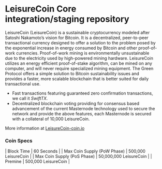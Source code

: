 LeisureCoin Core integration/staging repository
=================================================

LeisureCoin (LeisureCoin) is a sustainable cryptocurrency modeled after Satoshi Nakamoto’s vision for Bitcoin. It is a decentralized, peer-to-peer transactional currency designed to offer a solution to the problem posed by the exponential increase in energy consumed by Bitcoin and other proof-of-work currencies. Proof-of-work mining is environmentally unsustainable due to the electricity used by high-powered mining hardware. LeisureCoin utilizes an energy efficient proof-of-stake algorithm, can be mined on any computer, and will never require specialized mining equipment. The Green Protocol offers a simple solution to Bitcoin sustainability issues and provides a faster, more scalable blockchain that is better suited for daily transactional use.

- Fast transactions featuring guaranteed zero confirmation transactions, we call it _SwiftTX_.
- Decentralized blockchain voting providing for consensus based advancement of the current Masternode
  technology used to secure the network and provide the above features, each Masternode is secured
  with a collateral of 10,000 LeisureCoin.

More information at [LeisureCoin-coin.io](http://LeisureCoin-coin.io/)

### Coin Specs
| Block Time                  | 60 Seconds      |
| Max Coin Supply (PoW Phase) | 500,000 LeisureCoin    |
| Max Coin Supply (PoS Phase) | 50,000,000 LeisureCoin |
| Premine                     | 500,000 LeisureCoin    |


